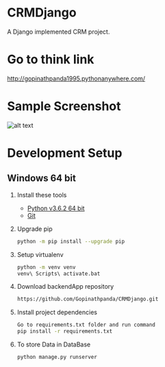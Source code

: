 # CRMDjango
A Django implemented CRM project.

# Go to think link
http://gopinathpanda1995.pythonanywhere.com/

# Sample Screenshot
   ![alt text](https://github.com/Gopinathpanda/CRMDjango/DjangoCrm.png?raw=true)
# Development Setup

## Windows 64 bit

1. Install these tools
    * [Python v3.6.2 64 bit](https://www.python.org/downloads/)
    * [Git](https://git-scm.com/download/win)


1. Upgrade pip

    ```bash
    python -m pip install --upgrade pip
    ```

1. Setup virtualenv

    ```bash
    python -m venv venv
    venv\ Scripts\ activate.bat
    ```


1. Download backendApp repository

    ```bash
    https://github.com/Gopinathpanda/CRMDjango.git
    ```

1. Install project dependencies

    ```bash
    Go to requirements.txt folder and run command
    pip install -r requirements.txt
    ```
1. To store Data in DataBase

     ```bash
    python manage.py runserver
    ```

